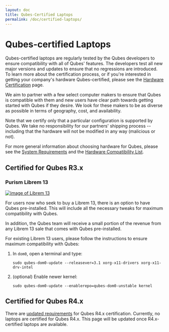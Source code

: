 ```yaml
---
layout: doc
title: Qubes-Certified Laptops
permalink: /doc/certified-laptops/
--- 
```


Qubes-certified Laptops
=======================

Qubes-certified laptops are regularly tested by the Qubes
developers to ensure compatibility with all of Qubes' features. The developers
test all new major versions and updates to ensure that no regressions are introduced.
To learn more about the certification process, or if you're interested in
getting your company's hardware Qubes-certified, please see the [Hardware
Certification] page.

We aim to partner with a few select computer makers to ensure that Qubes is
compatible with them and new users have clear path towards getting started
with Qubes if they desire. We look for these makers to be as diverse as possible
in terms of geography, cost, and availability.

Note that we certify only that a particular configuration is supported by Qubes.
We take no responsibility for our partners' shipping process -- including that
the hardware will not be modified in any way (malicious or not).

For more general information about choosing hardware for Qubes, please see the
[System Requirements] and the [Hardware Compatibility List].

Certified for Qubes R3.x
------------------------

### Purism Librem 13 ###

[![image of Librem 13](/attachment/site/qubes-plus-purism.png)](https://puri.sm/librem-13/)

For users now who seek to buy a Librem 13, there is an option to have Qubes
pre-installed. This will include all the necessary tweaks for
maximum compatibility with Qubes. 

In addition, the Qubes team will receive a small portion of the revenue from any
Librem 13 sale that comes with Qubes pre-installed.

For existing Librem 13 users, please follow the instructions to ensure maximum
compatibility with Qubes:

1. In `dom0`, open a terminal and type:

       sudo qubes-dom0-update --releasever=3.1 xorg-x11-drivers xorg-x11-drv-intel

2. (optional) Enable newer kernel:

       sudo qubes-dom0-update --enablerepo=qubes-dom0-unstable kernel

Certified for Qubes R4.x
------------------------

There are [updated requirements] for Qubes R4.x certification. Currently, no
laptops are certified for Qubes R4.x. This page will be updated once
R4.x-certified laptops are available.

[System Requirements]: /doc/system-requirements/
[Hardware Compatibility List]: /hcl/
[Hardware Certification]: /hardware-certification/
[updated requirements]: /news/2016/07/21/new-hw-certification-for-q4/

